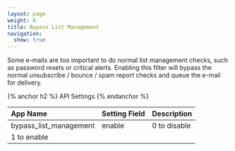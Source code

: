 ```yaml
---
layout: page
weight: 0
title: Bypass List Management
navigation:
  show: true
---
```


Some e-mails are too important to do normal list management checks, such as password resets or critical alerts. Enabling this filter will bypass the normal unsubscribe / bounce / spam report checks and queue the e-mail for delivery.


{% anchor h2 %} API Settings {% endanchor %}


|App Name|Setting Field|Description|
|:-------|:------------|:----------|
|bypass_list_management|enable|0 to disable  
1 to enable|


